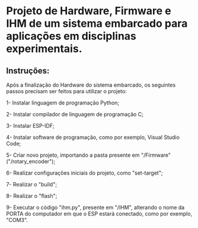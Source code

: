 # Projeto de Hardware, Firmware e IHM de um sistema embarcado para aplicações em disciplinas experimentais. 

## Instruções:

Após a finalização do Hardware do sistema embarcado, os seguintes passos precisam ser feitos para utilizar o projeto:

1- Instalar linguagem de programação Python;

2- Instalar compilador de linguagem de programação C;

3- Instalar ESP-IDF;

4- Instalar software de programação, como por exemplo, Visual Studio Code;

5- Criar novo projeto, importando a pasta presente em "/Firmware" ("/rotary_encoder");

6- Realizar configurações iniciais do projeto, como "set-target";

7- Realizar o "build";

8- Realizar o "flash";

9- Executar o código "ihm.py", presente em "/IHM", alterando o nome da PORTA do computador em que o ESP estará conectado, como por exemplo, "COM3". 


